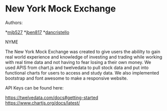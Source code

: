 # New York Mock Exchange

Authors:

*[mjb527](https://github.com/mjb527)
*[jben817](https://github.com/jben817)
*[dancristello](https://github.com/dancristello)


NYME

The New York Mock Exchange was created to give users the abililty to gain real world experience and knowledge of investing and trading while working with real time data and not having to fear losing a their own money. We used APIS from chart.js and twelvedata to pull stock data and put into functional charts for users to access and study data. We also implemented bootstrap and font awesome to make a responsive website.

API Keys can be found here:

https://twelvedata.com/docs#getting-started 
https://www.chartjs.org/docs/latest/
